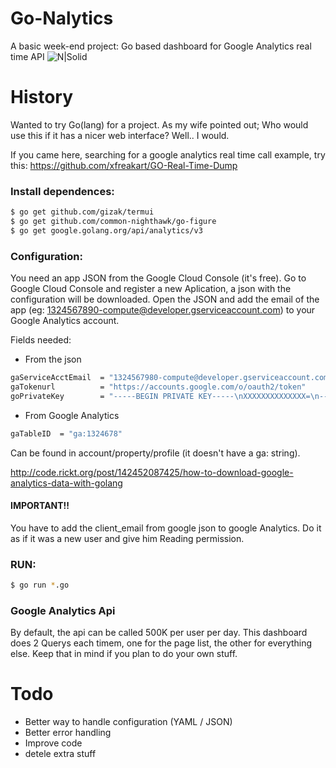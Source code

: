 # Go-Nalytics
A basic week-end project: Go based dashboard for Google Analytics real time API
![N|Solid](http://i.imgur.com/tVcxbV5.gif)

# History
Wanted to try Go(lang) for a project. As my wife pointed out; Who would use this if it has a nicer web interface?
Well.. I would. 

If you came here, searching for a google analytics real time call example, try this:
https://github.com/xfreakart/GO-Real-Time-Dump

### Install dependences:
```sh
$ go get github.com/gizak/termui
$ go get github.com/common-nighthawk/go-figure
$ go get google.golang.org/api/analytics/v3
```
### Configuration:
You need an app JSON from  the Google Cloud Console (it's free).
Go to Google Cloud Console and register a new Aplication, a json with the configuration will be downloaded.
Open the JSON and add the email of the app (eg: 1324567890-compute@developer.gserviceaccount.com) to your Google Analytics account.

Fields needed:
  - From the json
```sh
gaServiceAcctEmail  = "1324567980-compute@developer.gserviceaccount.com" // (json:"client_email")
gaTokenurl          = "https://accounts.google.com/o/oauth2/token"         // (json:"token_uri") 
goPrivateKey        = "-----BEGIN PRIVATE KEY-----\nXXXXXXXXXXXXXX=\n-----END PRIVATE KEY-----\n"
```
  - From Google Analytics
```sh
gaTableID  = "ga:1324678" 
```
Can be found in account/property/profile (it doesn't have a ga: string).

http://code.rickt.org/post/142452087425/how-to-download-google-analytics-data-with-golang


#### IMPORTANT!!
You have to add the client_email from google json to google Analytics. 
Do it as if it was a new user and give him Reading permission.

### RUN:
```sh
$ go run *.go
```
### Google Analytics Api
By default, the api can be called 500K per user per day.
This dashboard does 2 Querys each timem, one for the page list, the other for everything else.
Keep that in mind if you plan to do your own stuff.

# Todo
- Better way to handle configuration (YAML / JSON)
- Better error handling
- Improve code
- detele extra stuff


